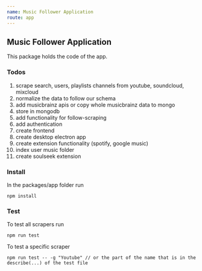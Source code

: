 ```yaml
---
name: Music Follower Application
route: app
---
```


## Music Follower Application
This package holds the code of the app.


### Todos

1. scrape search, users, playlists channels from youtube, soundcloud, mixcloud
1. normalize the data to follow our schema
1. add musicbrainz apis or copy whole musicbrainz data to mongo
1. store in mongodb
1. add functionality for follow-scraping
1. add authentication
1. create frontend
1. create desktop electron app 
1. create extension functionality (spotify, google music) 
1. index user music folder
1. create soulseek extension


### Install

In the packages/app folder run

    npm install

### Test

To test all scrapers run 

    npm run test

To test a specific scraper

    npm run test -- -g "Youtube" // or the part of the name that is in the describe(...) of the test file

 